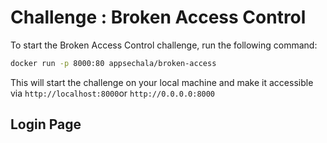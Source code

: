 # Challenge : Broken Access Control

To start the Broken Access Control challenge, run the following command:

```bash
docker run -p 8000:80 appsechala/broken-access
```
This will start the challenge on your local machine and make it accessible via `http://localhost:8000`or `http://0.0.0.0:8000`

## Login Page
